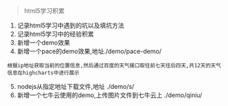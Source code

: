 > html5学习积累

1. 记录html5学习中遇到的坑以及填坑方法
2. 记录html5学习中的经验积累
3. 新增一个demo效果
4. 新增一个pace的demo效果,地址./demo/pace-demo/
  ```
  根据ip地址获取当前的位置信息,然后通过百度的天气接口取往前七天往后四天,共12天的天气信息在highcharts中进行展示
  ```
5. nodejs从指定地址下载文件,地址 ./demo/s/
6. 新增一个七牛云使用的demo,上传图片文件到七牛云上 ./demo/qiniu/
